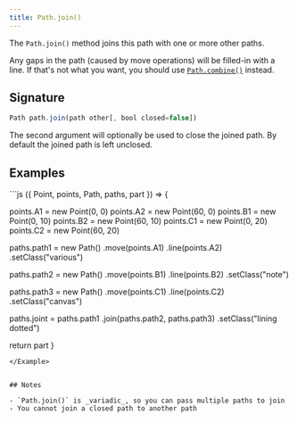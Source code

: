 ```yaml
---
title: Path.join()
---
```


The `Path.join()` method joins this path with one or more other paths.

Any gaps in the path (caused by move operations) will be filled-in with a line.
If that's not what you want, you should use
[`Path.combine()`](/reference/api/path/combine) instead.


## Signature

```js
Path path.join(path other[, bool closed=false])
```

The second argument will optionally be used to close the joined path.
By default the joined path is left unclosed.

## Examples

<Example caption="Example of the Path.join() method">
```js
({ Point, points, Path, paths, part }) => {

  points.A1 = new Point(0, 0)
  points.A2 = new Point(60, 0)
  points.B1 = new Point(0, 10)
  points.B2 = new Point(60, 10)
  points.C1 = new Point(0, 20)
  points.C2 = new Point(60, 20)

  paths.path1 = new Path()
    .move(points.A1)
    .line(points.A2)
    .setClass("various")

  paths.path2 = new Path()
    .move(points.B1)
    .line(points.B2)
    .setClass("note")

  paths.path3 = new Path()
    .move(points.C1)
    .line(points.C2)
    .setClass("canvas")

  paths.joint = paths.path1
    .join(paths.path2, paths.path3)
    .setClass("lining dotted")

  return part
}
```
</Example>


## Notes

- `Path.join()` is _variadic_, so you can pass multiple paths to join
- You cannot join a closed path to another path
